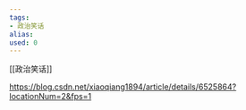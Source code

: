 ```yaml
---
tags: 
- 政治笑话
alias:
used: 0
---
```

[[政治笑话]]

https://blog.csdn.net/xiaoqiang1894/article/details/6525864?locationNum=2&fps=1



